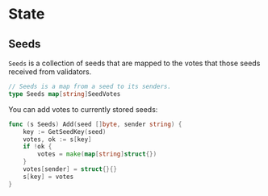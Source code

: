 # State

## Seeds

`Seeds` is a collection of seeds that are mapped to the votes that those seeds received from validators.

```go
// Seeds is a map from a seed to its senders.
type Seeds map[string]SeedVotes
```

You can add votes to currently stored seeds:
```go
func (s Seeds) Add(seed []byte, sender string) {
	key := GetSeedKey(seed)
	votes, ok := s[key]
	if !ok {
		votes = make(map[string]struct{})
	}
	votes[sender] = struct{}{}
	s[key] = votes
}
```